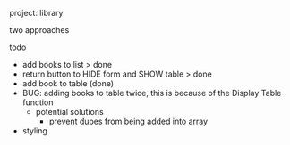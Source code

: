 project: library

two approaches

todo

- add books to list > done
- return button to HIDE form and SHOW table > done
- add book to table (done)
- BUG: adding books to table twice, this is because of the Display Table function 
  - potential solutions
    - prevent dupes from being added into array 
- styling